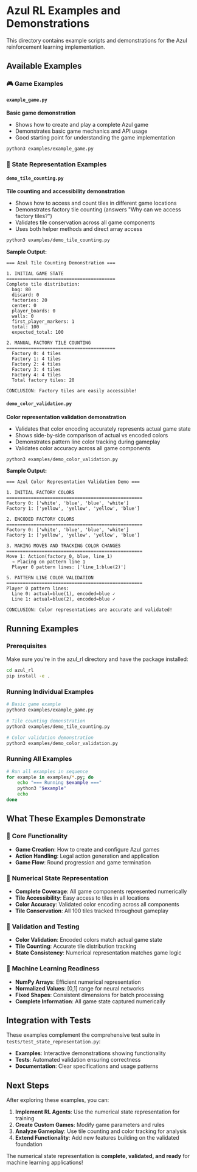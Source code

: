 # Azul RL Examples and Demonstrations

This directory contains example scripts and demonstrations for the Azul reinforcement learning implementation.

## Available Examples

### 🎮 Game Examples

#### `example_game.py`
**Basic game demonstration**
- Shows how to create and play a complete Azul game
- Demonstrates basic game mechanics and API usage
- Good starting point for understanding the game implementation

```bash
python3 examples/example_game.py
```

### 🔢 State Representation Examples

#### `demo_tile_counting.py`
**Tile counting and accessibility demonstration**
- Shows how to access and count tiles in different game locations
- Demonstrates factory tile counting (answers "Why can we access factory tiles?")
- Validates tile conservation across all game components
- Uses both helper methods and direct array access

```bash
python3 examples/demo_tile_counting.py
```

**Sample Output:**
```
=== Azul Tile Counting Demonstration ===

1. INITIAL GAME STATE
========================================
Complete tile distribution:
  bag: 80
  discard: 0
  factories: 20
  center: 0
  player_boards: 0
  walls: 0
  first_player_markers: 1
  total: 100
  expected_total: 100

2. MANUAL FACTORY TILE COUNTING
========================================
  Factory 0: 4 tiles
  Factory 1: 4 tiles
  Factory 2: 4 tiles
  Factory 3: 4 tiles
  Factory 4: 4 tiles
  Total factory tiles: 20

CONCLUSION: Factory tiles are easily accessible!
```

#### `demo_color_validation.py`
**Color representation validation demonstration**
- Validates that color encoding accurately represents actual game state
- Shows side-by-side comparison of actual vs encoded colors
- Demonstrates pattern line color tracking during gameplay
- Validates color accuracy across all game components

```bash
python3 examples/demo_color_validation.py
```

**Sample Output:**
```
=== Azul Color Representation Validation Demo ===

1. INITIAL FACTORY COLORS
==================================================
Factory 0: ['white', 'blue', 'blue', 'white']
Factory 1: ['yellow', 'yellow', 'yellow', 'blue']

2. ENCODED FACTORY COLORS
==================================================
Factory 0: ['white', 'blue', 'blue', 'white']
Factory 1: ['yellow', 'yellow', 'yellow', 'blue']

3. MAKING MOVES AND TRACKING COLOR CHANGES
==================================================
Move 1: Action(factory_0, blue, line_1)
  → Placing on pattern line 1
  Player 0 pattern lines: ['line_1:blue(2)']

5. PATTERN LINE COLOR VALIDATION
==================================================
Player 0 pattern lines:
  Line 0: actual=blue(1), encoded=blue ✓
  Line 1: actual=blue(2), encoded=blue ✓

CONCLUSION: Color representations are accurate and validated!
```

## Running Examples

### Prerequisites
Make sure you're in the azul_rl directory and have the package installed:

```bash
cd azul_rl
pip install -e .
```

### Running Individual Examples
```bash
# Basic game example
python3 examples/example_game.py

# Tile counting demonstration
python3 examples/demo_tile_counting.py

# Color validation demonstration
python3 examples/demo_color_validation.py
```

### Running All Examples
```bash
# Run all examples in sequence
for example in examples/*.py; do
    echo "=== Running $example ==="
    python3 "$example"
    echo
done
```

## What These Examples Demonstrate

### 🎯 **Core Functionality**
- **Game Creation**: How to create and configure Azul games
- **Action Handling**: Legal action generation and application
- **Game Flow**: Round progression and game termination

### 🔢 **Numerical State Representation**
- **Complete Coverage**: All game components represented numerically
- **Tile Accessibility**: Easy access to tiles in all locations
- **Color Accuracy**: Validated color encoding across all components
- **Tile Conservation**: All 100 tiles tracked throughout gameplay

### 🧪 **Validation and Testing**
- **Color Validation**: Encoded colors match actual game state
- **Tile Counting**: Accurate tile distribution tracking
- **State Consistency**: Numerical representation matches game logic

### 🚀 **Machine Learning Readiness**
- **NumPy Arrays**: Efficient numerical representation
- **Normalized Values**: [0,1] range for neural networks
- **Fixed Shapes**: Consistent dimensions for batch processing
- **Complete Information**: All game state captured numerically

## Integration with Tests

These examples complement the comprehensive test suite in `tests/test_state_representation.py`:

- **Examples**: Interactive demonstrations showing functionality
- **Tests**: Automated validation ensuring correctness
- **Documentation**: Clear specifications and usage patterns

## Next Steps

After exploring these examples, you can:

1. **Implement RL Agents**: Use the numerical state representation for training
2. **Create Custom Games**: Modify game parameters and rules
3. **Analyze Gameplay**: Use tile counting and color tracking for analysis
4. **Extend Functionality**: Add new features building on the validated foundation

The numerical state representation is **complete, validated, and ready** for machine learning applications! 
